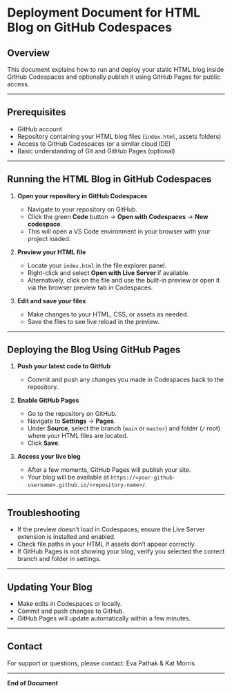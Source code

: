 # Deployment Document for HTML Blog on GitHub Codespaces

## Overview  
This document explains how to run and deploy your static HTML blog inside GitHub Codespaces and optionally publish it using GitHub Pages for public access.

---

## Prerequisites  
- GitHub account  
- Repository containing your HTML blog files (`index.html`, assets folders)  
- Access to GitHub Codespaces (or a similar cloud IDE)  
- Basic understanding of Git and GitHub Pages (optional)  

---

## Running the HTML Blog in GitHub Codespaces

1. **Open your repository in GitHub Codespaces**  
   - Navigate to your repository on GitHub.  
   - Click the green **Code** button → **Open with Codespaces** → **New codespace**.  
   - This will open a VS Code environment in your browser with your project loaded.

2. **Preview your HTML file**  
   - Locate your `index.html` in the file explorer panel.  
   - Right-click and select **Open with Live Server** if available.  
   - Alternatively, click on the file and use the built-in preview or open it via the browser preview tab in Codespaces.

3. **Edit and save your files**  
   - Make changes to your HTML, CSS, or assets as needed.  
   - Save the files to see live reload in the preview.

---

## Deploying the Blog Using GitHub Pages

1. **Push your latest code to GitHub**  
   - Commit and push any changes you made in Codespaces back to the repository.

2. **Enable GitHub Pages**  
   - Go to the repository on GitHub.  
   - Navigate to **Settings** → **Pages**.  
   - Under **Source**, select the branch (`main` or `master`) and folder (`/` root) where your HTML files are located.  
   - Click **Save**.

3. **Access your live blog**  
   - After a few moments, GitHub Pages will publish your site.  
   - Your blog will be available at `https://<your-github-username>.github.io/<repository-name>/`.

---

## Troubleshooting

- If the preview doesn’t load in Codespaces, ensure the Live Server extension is installed and enabled.  
- Check file paths in your HTML if assets don’t appear correctly.  
- If GitHub Pages is not showing your blog, verify you selected the correct branch and folder in settings.

---

## Updating Your Blog

- Make edits in Codespaces or locally.  
- Commit and push changes to GitHub.  
- GitHub Pages will update automatically within a few minutes.

---

## Contact

For support or questions, please contact: Eva Pathak & Kat Morris

---

**End of Document**
